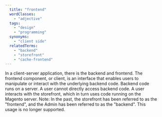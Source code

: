 ```yaml
---
  title: "frontend"
  wordClasses:
    - "adjective"
  tags:
    - "design"
    - "programming"
  synonyms:
    - "client side"
  relatedTerms:
    - "backend"
    - "storefront"
    - "cache-frontend"
---
```

In a client-server application, there is the backend and frontend. The frontend component, or client, is an interface that enables users to manipulate or interact with the underlying backend code. Backend code runs on a server. A user cannot directly access backend code. A user interacts with the storefront, which in turn uses code running on the Magento server.
Note: In the past, the storefront has been referred to as the "frontend", and the Admin has been referred to as the "backend". This usage is no longer supported.
